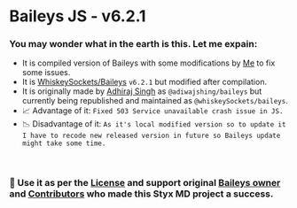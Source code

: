 # Baileys JS - v6.2.1
### You may wonder what in the earth is this. Let me expain: 
- It is compiled version of Baileys with some modifications by [Me](https://github.com/FantoX001) to fix some issues.
- It is [WhiskeySockets/Baileys](https://github.com/WhiskeySockets/Baileys) `v6.2.1` but modified after compilation.
- It is originally made by [Adhiraj Singh](https://github.com/adiwajshing) as `@adiwajshing/baileys` but currently being republished and maintained as `@whiskeySockets/baileys`.
- 📈 Advantage of it: `Fixed 503 Service unavailable crash issue in JS.`
- 📉 Disadvantage of it: `As it's local modified version so to update it I have to recode new released version in future so Baileys update might take some time.`

<br>

### 💫 Use it as per the [License](https://github.com/FantoX001/Styx-MD/blob/main/LICENSE) and support original [Baileys owner](https://github.com/adiwajshing) and [Contributors](https://github.com/WhiskeySockets/Baileys/graphs/contributors) who made this Styx MD project a success.
